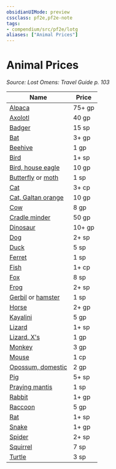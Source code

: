```yaml
---
obsidianUIMode: preview
cssclass: pf2e,pf2e-note
tags:
- compendium/src/pf2e/lotg
aliases: ["Animal Prices"]
---
```

# Animal Prices  
*Source: Lost Omens: Travel Guide p. 103*  

| Name | Price |
|------|-------|
| [Alpaca](/compendium/equipment/items/alpaca-lotg.md) | 75+ gp |
| [Axolotl](/compendium/equipment/items/axolotl-lotg.md) | 40 gp |
| [Badger](/compendium/equipment/items/badger-lotg.md) | 15 sp |
| [Bat](/compendium/equipment/items/bat-lotg.md) | 3+ gp |
| [Beehive](/compendium/equipment/items/beehive-lotg.md) | 1 gp |
| [Bird](/compendium/equipment/items/bird-lotg.md) | 1+ sp |
| [Bird, house eagle](/compendium/equipment/items/house-eagle-lotg.md) | 10 gp |
| [Butterfly](/compendium/equipment/items/butterfly-lotg.md) or [moth](/compendium/equipment/items/moth-lotg.md) | 1 sp |
| [Cat](/compendium/equipment/items/cat-lotg.md) | 3+ cp |
| [Cat, Galtan orange](/compendium/equipment/items/galtan-orange-cat-lotg.md) | 10 gp |
| [Cow](/compendium/equipment/items/cow-lotg.md) | 8 gp |
| [Cradle minder](/compendium/equipment/items/cradle-minder-lotg.md) | 50 gp |
| [Dinosaur](/compendium/equipment/items/dinosaur-lotg.md) | 10+ gp |
| [Dog](/compendium/equipment/items/dog-lotg.md) | 2+ sp |
| [Duck](/compendium/equipment/items/duck-lotg.md) | 5 sp |
| [Ferret](/compendium/equipment/items/ferret-lotg.md) | 1 sp |
| [Fish](/compendium/equipment/items/fish-lotg.md) | 1+ cp |
| [Fox](/compendium/equipment/items/fox-lotg.md) | 8 sp |
| [Frog](/compendium/equipment/items/frog-lotg.md) | 2+ sp |
| [Gerbil](/compendium/equipment/items/gerbil-lotg.md) or [hamster](/compendium/equipment/items/hamster-lotg.md) | 1 sp |
| [Horse](/compendium/equipment/items/horse-lotg.md) | 2+ gp |
| [Kayalini](/compendium/equipment/items/kayalini-lotg.md) | 5 gp |
| [Lizard](/compendium/equipment/items/lizard-lotg.md) | 1+ sp |
| [Lizard, X's](/compendium/equipment/items/xs-lizard-lotg.md) | 1 gp |
| [Monkey](/compendium/equipment/items/monkey-lotg.md) | 3 gp |
| [Mouse](/compendium/equipment/items/mouse-lotg.md) | 1 cp |
| [Opossum, domestic](/compendium/equipment/items/opossum-domestic-lotg.md) | 2 gp |
| [Pig](/compendium/equipment/items/pig-lotg.md) | 5+ sp |
| [Praying mantis](/compendium/equipment/items/praying-mantis-lotg.md) | 1 sp |
| [Rabbit](/compendium/equipment/items/rabbit-lotg.md) | 1+ gp |
| [Raccoon](/compendium/equipment/items/raccoon-lotg.md) | 5 gp |
| [Rat](/compendium/equipment/items/rat-lotg.md) | 1+ sp |
| [Snake](/compendium/equipment/items/snake-lotg.md) | 1+ gp |
| [Spider](/compendium/equipment/items/spider-lotg.md) | 2+ sp |
| [Squirrel](/compendium/equipment/items/squirrel-lotg.md) | 7 sp |
| [Turtle](/compendium/equipment/items/turtle-lotg.md) | 3 sp |